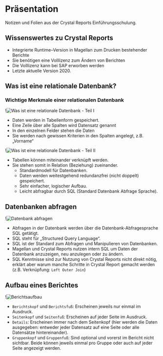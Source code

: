 # Präsentation

Notizen und Folien aus der Crystal Reports Einführungsschulung.

## Wissenswertes zu Crystal Reports

* Integrierte Runtime–Version in Magellan zum Drucken bestehender Berichte
* Sie benötigen eine Volllizenz zum Ändern von Berichten
* Die Volllizenz kann bei SAP erworben werden
* Letzte aktuelle Version 2020.

## Was ist eine relationale Datenbank?

### Wichtige Merkmale einer relationalen Datenbank

!![Was ist eine relationale Datenbank - Teil I](/assets/images/powerpoint/was-ist-eine-relationale-datenbank-1.png)

* Daten werden in Tabellenform gespeichert.
* Eine Zeile über alle Spalten wird Datensatz genannt
* In den einzelnen Felder stehen die Daten
* Sie werden nach gewissen Kriterien in den Spalten angelegt, z.B. „Vorname“

!![Was ist eine relationale Datenbank - Teil II](/assets/images/powerpoint/was-ist-eine-relationale-datenbank-2.png)

* Tabellen können miteinander verknüpft werden.
* Sie stehen somit in Relation (Beziehung) zueinander.
    * Standardmodell für Datenbanken.
    * Daten werden weitestgehend redundanzfrei (nicht doppelt) gespeichert.
    * Sehr einfacher, logischer Aufbau.
    * Leicht abfragbar durch SQL (Standard Datenbank Abfrage Sprache).

## Datenbanken abfragen

!![Datenbank abfragen](/assets/images/powerpoint/datenbanken-abfragen.png)

* Abfragen in der Datenbank werden über die Datenbank-Abfragesprache SQL getätigt.
* SQL steht für „Structured Query Language“.
* SQL ist der Standard zum Abfragen und Manipulieren von Datenbanken.
* Magellan  und Crystal Reports nutzen intern SQL um Daten der Datenbank anzuzeigen, neu anzulegen oder zu ändern.
* SQL Kenntnisse sind zur Nutzung von Crystal Reports nicht direkt nötig, erklärt aber warum manche Schritte in
Crystal Report gemacht werden (z.B. Verknüpfung: `Left Outer Join`)

## Aufbau eines Berichtes

!![Berichtsaufbau](/assets/images/powerpoint/berichtsaufbau.png)

* `Berichtskopf` und `Berichtsfuß`: Erscheinen jeweils nur einmal im Ausdruck.
* `Seitenkopf` und `Seitenfuß`: Erscheinen auf jeder Seite im Ausdruck.
* `Details`: Erscheinen immer nach dem Seitenkopf (hier werden die Daten ausgegeben: entweder jeder Datensatz auf eine Seite oder alle Datensätze hintereinander).
* `Gruppenkopf` und `Gruppenfuß`: Sind optional und vorerst im Bericht nicht sichtbar. Beide können jeweils einmal pro Gruppe oder auch auf jeder Seite angezeigt werden.
